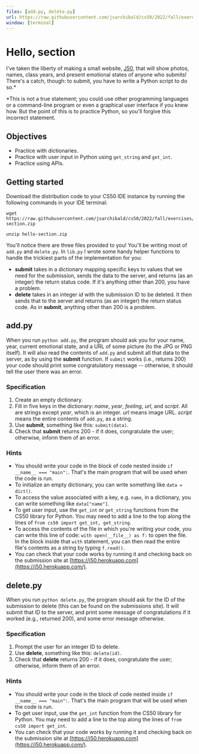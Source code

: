 ```yaml
---
files: [add.py, delete.py]
url: https://raw.githubusercontent.com/jsarchibald/cs50/2022/fall/exercises/distro/hello-section/README.md
window: [terminal]
---
```


# Hello, section

I've taken the liberty of making a small website, [J50](https://j50.herokuapp.com/), that will show photos, names, class years, and present emotional states of anyone who submits! There's a catch, though: to submit, you have to write a Python script to do so.*


*This is not a true statement; you could use other programming languages or a command-line program or even a graphical user interface if you knew how. But the point of this is to practice Python, so you'll forgive this incorrect statement.


## Objectives
- Practice with dictionaries.
- Practice with user input in Python using `get_string` and `get_int`.
- Practice using APIs.


## Getting started

Download the distribution code to your CS50 IDE instance by running the following commands in your IDE terminal:

```
wget https://raw.githubusercontent.com/jsarchibald/cs50/2022/fall/exercises/distro/hello-section.zip

unzip hello-section.zip
```

You'll notice there are three files provided to you! You'll be writing most of `add.py` and `delete.py`. In `lib.py` I wrote some handy helper functions to handle the trickiest parts of the implementation for you:

- **submit** takes in a dictionary mapping specific keys to values that we need for the submission, sends the data to the server, and returns (as an integer) the return status code. If it's anything other than 200, you have a problem.
- **delete** takes in an integer *id* with the submission ID to be deleted. It then sends that to the server and returns (as an integer) the return status code. As in **submit**, anything other than 200 is a problem.


## add.py

When you run `python add.py`, the program should ask you for your name, year, current emotional state, and a URL of some picture (to the JPG or PNG itself). It will also read the contents of `add.py` and submit all that data to the server, as by using the **submit** function. If `submit` works (i.e., returns 200) your code should print some congratulatory message -- otherwise, it should tell the user there was an error.


### Specification

1. Create an empty dictionary.
2. Fill in five keys in the dictionary: *name*, *year*, *feeling*, *url*, and *script*. All are strings except *year*, which is an integer. *url* means image URL. *script* means the entire contents of `add.py`, as a string.
3. Use **submit**, something like this: `submit(data)`.
4. Check that **submit** returns 200 - if it does, congratulate the user; otherwise, inform them of an error.


### Hints

- You should write your code in the block of code nested inside `if __name__ === "main":`. That's the main program that will be used when the code is run.
- To initialize an empty dictionary, you can write something like `data = dict()`.
- To access the value associated with a key, e.g. `name`, in a dictionary, you can write something like `data["name"]`.
- To get user input, use the `get_int` or `get_string` functions from the CS50 library for Python. You may need to add a line to the top along the lines of `from cs50 import get_int, get_string`.
- To access the contents of the file in which you're writing your code, you can write this line of code: `with open(__file__) as f:` to open the file. In the block inside that `with` statement, you can then read the entire file's contents as a string by typing `f.read()`.
- You can check that your code works by running it and checking back on the submission site at [https://j50.herokuapp.com](https://j50.herokuapp.com/).


## delete.py

When you run `python delete.py`, the program should ask for the ID of the submission to delete (this can be found on the submissions site). It will submit that ID to the server, and print some message of congratulations if it worked (e.g., returned 200), and some error message otherwise.

### Specification

1. Prompt the user for an integer ID to delete.
2. Use **delete**, something like this: `delete(id)`.
3. Check that **delete** returns 200 - if it does, congratulate the user; otherwise, inform them of an error.


### Hints

- You should write your code in the block of code nested inside `if __name__ === "main":`. That's the main program that will be used when the code is run.
- To get user input, use the `get_int` function from the CS50 library for Python. You may need to add a line to the top along the lines of `from cs50 import get_int`.
- You can check that your code works by running it and checking back on the submission site at [https://j50.herokuapp.com](https://j50.herokuapp.com/).
